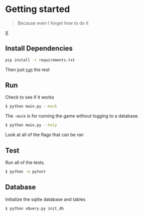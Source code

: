 # Getting started

> Because even I forget how to do it

[X](../README.md)

## Install Dependencies

```bash
pip install -r requirements.txt
```

Then just [run](#run) the rest

## Run

Check to see if it works

```bash
$ python main.py --mock
```

The `-mock` is for running the game without logging to a database. 

```bash
$ python main.py --help
```

Look at all of the flags that can be ran

## Test

Run all of the tests.

```bash
$ python -m pytest
```

## Database 

Initialize the sqlite database and tables

```bash
$ python xQuery.py init_db
```


